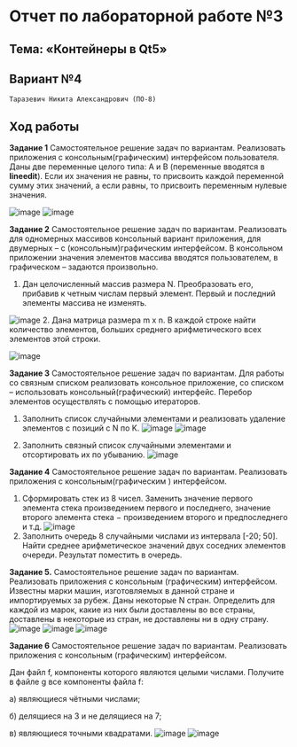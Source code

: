 # Отчет по лабораторной работе №3

## Тема: «Контейнеры в Qt5»

## Вариант №4

`Таразевич Никита Александрович (ПО-8)`

## Ход работы
**Задание 1** Самостоятельное решение задач по вариантам. Реализовать приложения с консольным(графическим) интерфейсом пользователя.
Даны две переменные целого типа: A и B (переменные вводятся в **lineedit**). Если их значения не равны, то присвоить каждой переменной сумму этих значений, а если равны, то присвоить переменным нулевые значения.

![image](img/1.png)
![image](img/2.png)

**Задание 2** Самостоятельное решение задач по вариантам. Реализовать для одномерных массивов консольный вариант приложения, для двумерных – с (консольным)графическим интерфейсом. В консольном приложении значения элементов массива вводятся пользователем, в графическом – задаются произвольно.
1. Дан целочисленный массив размера N. Преобразовать его, прибавив к четным числам первый элемент. Первый и последний элементы массива не изменять.

![image](img/3.png)
2. Дана матрица размера m x n. В каждой строке найти количество элементов, больших среднего арифметического всех элементов этой строки.

![image](img/4.png)

**Задание 3** Самостоятельное решение задач по вариантам. Для работы со связным списком реализовать консольное приложение, со списком – использовать консольный(графический) интерфейс. Перебор элементов осуществлять с помощью итераторов.
1. Заполнить список случайными элементами и реализовать удаление элементов с позиций с N по K.
![image](img/6.png)
![image](img/7.png)


2. Заполнить связный список случайными элементами и отсортировать их по убыванию.
![image](img/5.png)

**Задание 4** Самостоятельное решение задач по вариантам. Реализовать приложения с консольным(графическим ) интерфейсом.
1. Сформировать стек из 8 чисел. Заменить значение первого элемента стека произведением первого и последнего, значение второго элемента стека − произведением второго и предпоследнего и т.д.
![image](img/8.png)
2. Заполнить очередь 8 случайными числами из интервала \[-20; 50]. Найти среднее арифметическое значений двух соседних элементов очереди. Результат поместить в очередь.

**Задание 5.** Самостоятельное решение задач по вариантам. Реализовать приложения с консольным (графическим) интерфейсом.
Известны марки машин, изготовляемых в данной стране и импортируемых за рубеж. Даны некоторые N стран. Определить для каждой из марок, какие из них были доставлены во все страны, доставлены в некоторые из стран, не доставлены ни в одну страну.
![image](img/9.png)
![image](img/10.png)
![image](img/11.png)

**Задание 6** Самостоятельное решение задач по вариантам. Реализовать приложения с консольным (графическим) интерфейсом.

Дан файл f, компоненты которого являются целыми числами. Получите в файле g все компоненты файла f:

а) являющиеся чётными числами;

б) делящиеся на 3 и не делящиеся на 7;

в) являющиеся точными квадратами.
![image](img/12.png)
![image](img/13.png)
